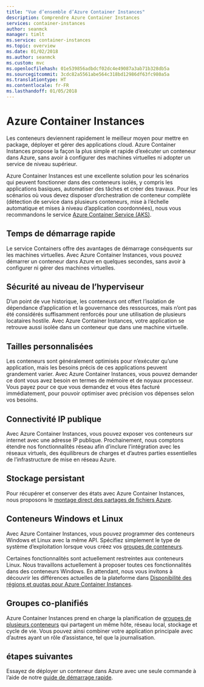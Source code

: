 ```yaml
---
title: "Vue d’ensemble d’Azure Container Instances"
description: Comprendre Azure Container Instances
services: container-instances
author: seanmck
manager: timlt
ms.service: container-instances
ms.topic: overview
ms.date: 01/02/2018
ms.author: seanmck
ms.custom: mvc
ms.openlocfilehash: 01e539856adbdcf02dc4e49087a3ab71b328db5a
ms.sourcegitcommit: 3cdc82a5561abe564c318bd12986df63fc980a5a
ms.translationtype: HT
ms.contentlocale: fr-FR
ms.lasthandoff: 01/05/2018
---
```

# <a name="azure-container-instances"></a>Azure Container Instances

Les conteneurs deviennent rapidement le meilleur moyen pour mettre en package, déployer et gérer des applications cloud. Azure Container Instances propose la façon la plus simple et rapide d’exécuter un conteneur dans Azure, sans avoir à configurer des machines virtuelles ni adopter un service de niveau supérieur.

Azure Container Instances est une excellente solution pour les scénarios qui peuvent fonctionner dans des conteneurs isolés, y compris les applications basiques, automatiser des tâches et créer des travaux. Pour les scénarios où vous devez disposer d’orchestration de conteneur complète (détection de service dans plusieurs conteneurs, mise à l’échelle automatique et mises à niveau d’application coordonnées), nous vous recommandons le service [Azure Container Service (AKS)](../aks/index.yml).

## <a name="fast-startup-times"></a>Temps de démarrage rapide

Le service Containers offre des avantages de démarrage conséquents sur les machines virtuelles. Avec Azure Container Instances, vous pouvez démarrer un conteneur dans Azure en quelques secondes, sans avoir à configurer ni gérer des machines virtuelles.

## <a name="hypervisor-level-security"></a>Sécurité au niveau de l’hyperviseur

D’un point de vue historique, les conteneurs ont offert l’isolation de dépendance d’application et la gouvernance des ressources, mais n’ont pas été considérés suffisamment renforcés pour une utilisation de plusieurs locataires hostile. Avec Azure Container Instances, votre application se retrouve aussi isolée dans un conteneur que dans une machine virtuelle.

## <a name="custom-sizes"></a>Tailles personnalisées

Les conteneurs sont généralement optimisés pour n’exécuter qu’une application, mais les besoins précis de ces applications peuvent grandement varier. Avec Azure Container Instances, vous pouvez demander ce dont vous avez besoin en termes de mémoire et de noyaux processeur. Vous payez pour ce que vous demandez et vous êtes facturé immédiatement, pour pouvoir optimiser avec précision vos dépenses selon vos besoins.

## <a name="public-ip-connectivity"></a>Connectivité IP publique

Avec Azure Container Instances, vous pouvez exposer vos conteneurs sur internet avec une adresse IP publique. Prochainement, nous comptons étendre nos fonctionnalités réseau afin d’inclure l’intégration avec les réseaux virtuels, des équilibreurs de charges et d’autres parties essentielles de l’infrastructure de mise en réseau Azure.

## <a name="persistent-storage"></a>Stockage persistant

Pour récupérer et conserver des états avec Azure Container Instances, nous proposons le [montage direct des partages de fichiers Azure](container-instances-mounting-azure-files-volume.md).

## <a name="linux-and-windows-containers"></a>Conteneurs Windows et Linux

Avec Azure Container Instances, vous pouvez programmer des conteneurs Windows et Linux avec la même API. Spécifiez simplement le type de système d’exploitation lorsque vous créez vos [groupes de conteneurs](container-instances-container-groups.md).

Certaines fonctionnalités sont actuellement restreintes aux conteneurs Linux. Nous travaillons actuellement à proposer toutes ces fonctionnalités dans des conteneurs Windows. En attendant, nous vous invitons à découvrir les différences actuelles de la plateforme dans [Disponibilité des régions et quotas pour Azure Container Instances](container-instances-quotas.md).

## <a name="co-scheduled-groups"></a>Groupes co-planifiés

Azure Container Instances prend en charge la planification de [groupes de plusieurs conteneurs](container-instances-container-groups.md) qui partagent un même hôte, réseau local, stockage et cycle de vie. Vous pouvez ainsi combiner votre application principale avec d’autres ayant un rôle d’assistance, tel que la journalisation.

## <a name="next-steps"></a>étapes suivantes

Essayez de déployer un conteneur dans Azure avec une seule commande à l’aide de notre [guide de démarrage rapide](container-instances-quickstart.md).